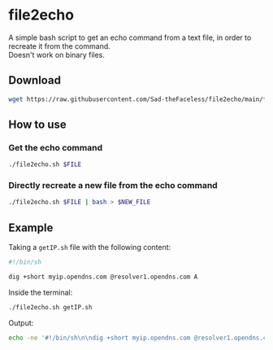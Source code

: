 # file2echo
A simple bash script to get an echo command from a text file, in order to recreate it from the command.  
Doesn't work on binary files.

## Download
```bash
wget https://raw.githubusercontent.com/Sad-theFaceless/file2echo/main/file2echo.sh && chmod +x file2echo.sh
```

## How to use
### Get the echo command
```bash
./file2echo.sh $FILE
```
### Directly recreate a new file from the echo command
```bash
./file2echo.sh $FILE | bash > $NEW_FILE
```

## Example
Taking a `getIP.sh` file with the following content:
```bash
#!/bin/sh

dig +short myip.opendns.com @resolver1.opendns.com A
```
Inside the terminal:
```bash
./file2echo.sh getIP.sh
```
Output:
```bash
echo -ne '#!/bin/sh\n\ndig +short myip.opendns.com @resolver1.opendns.com A\n'
```
